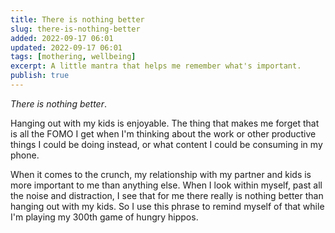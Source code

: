 ```yaml
---
title: There is nothing better
slug: there-is-nothing-better
added: 2022-09-17 06:01
updated: 2022-09-17 06:01
tags: [mothering, wellbeing]
excerpt: A little mantra that helps me remember what's important.
publish: true
---
```


*There is nothing better*.

Hanging out with my kids is enjoyable. The thing that makes me forget that is all the FOMO I get when I'm thinking about the work or other productive things I could be doing instead, or what content I could be consuming in my phone. 

When it comes to the crunch, my relationship with my partner and kids is more important to me than anything else. When I look within myself, past all the noise and distraction, I see that for me there really is nothing better than hanging out with my kids. So I use this phrase to remind myself of that while I'm playing my 300th game of hungry hippos.
